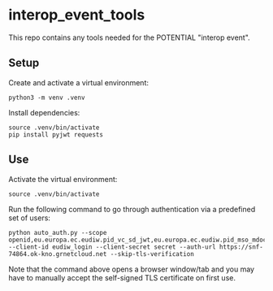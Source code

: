 # interop_event_tools

This repo contains any tools needed for the POTENTIAL "interop event".

## Setup

Create and activate a virtual environment:

```
python3 -m venv .venv
```

Install dependencies:

```
source .venv/bin/activate
pip install pyjwt requests
```

## Use

Activate the virtual environment:

```
source .venv/bin/activate
```

Run the following command to go through authentication via a predefined set of users:

```
python auto_auth.py --scope openid,eu.europa.ec.eudiw.pid_vc_sd_jwt,eu.europa.ec.eudiw.pid_mso_mdoc,org.iso.18013.5.1.mDL --client-id eudiw_login --client-secret secret --auth-url https://snf-74864.ok-kno.grnetcloud.net --skip-tls-verification
```

Note that the command above opens a browser window/tab and you may have to manually accept the self-signed TLS certificate on first use.
